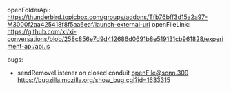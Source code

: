 openFolderApi: https://thunderbird.topicbox.com/groups/addons/Tfb76bff3d15a2a97-M3000f2aa425418f8f5aa6eaf/launch-external-url
openFileLink: https://github.com/xi/xi-conversations/blob/258c856e7d9d412686d0691b8e519131cb961828/experiment-api/api.js

bugs:
   * sendRemoveListener on closed conduit openFile@sonn.309
https://bugzilla.mozilla.org/show_bug.cgi?id=1633315